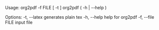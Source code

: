 Usage:
    org2pdf -f FILE [ -t ]
    org2pdf ( -h | --help ) 

Options:
    -t, --latex             generates plain tex
    -h, --help              help for org2pdf 
    -f, --file FILE         input file

